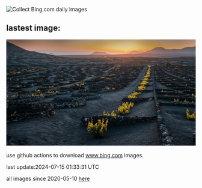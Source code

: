 ![Collect Bing.com daily images](https://github.com/counter2015/bing-daily-images/workflows/Collect%20Bing.com%20daily%20images/badge.svg)
## lastest image:
![](images/LaGeriaLanzarote.jpg)

use github actions to download www.bing.com images.

last update:2024-07-15 01:33:31 UTC

all images since 2020-05-10 [here](https://github.com/counter2015/bing-daily-images/tree/master/images) 
